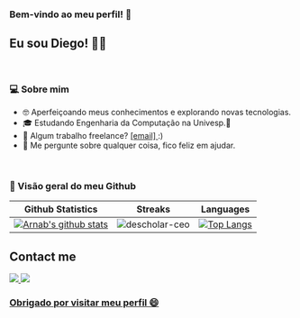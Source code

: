 ### Bem-vindo ao meu perfil! 👋

## Eu sou Diego! ✌🏻

</br>

### 💻 Sobre mim 

- 🤓 Aperfeiçoando meus conhecimentos e explorando novas tecnologias.
- 🎓 Estudando Engenharia da Computação na Univesp.🚀
- 💼 Algum trabalho freelance? <a href="mailto:sldiegoti@gmail.com"> [email] </a> :)
- 💬 Me pergunte sobre qualquer coisa, fico feliz em ajudar.

</br>


### 🧾 Visão geral do meu Github
|Github Statistics|Streaks|Languages|
|-|-|-|
|[![Arnab's github stats](https://github-readme-stats.vercel.app/api?username=SLDiego&show_icons=true&theme=dark&hide_title=true)](https://github.com/SLDiego)|![descholar-ceo](https://github-readme-streak-stats.herokuapp.com/?user=SLDiego&theme=dark)|[![Top Langs](https://github-readme-stats.vercel.app/api/top-langs/?username=SLDiego&show_icons=true&theme=dark&layout=compact&hide_title=true)](https://github.com/SLDiego)

<!--
## Languages & Frameworkss
[![HTML](https://img.shields.io/badge/HTML-855858?style=for-the-badge&logo=HTML5&logoColor=white)](https://html.com/)[![CSS](https://img.shields.io/badge/CSS-855858?style=for-the-badge&logo=CSS3&logoColor=white)](http://www.css3.com/)[![JavaScript](https://img.shields.io/badge/JavaScript-855858?style=for-the-badge&logo=javascript&logoColor=white)](http://www.ecmascript.org/)[![Python](https://img.shields.io/badge/Python-855858?style=for-the-badge&logo=python&logoColor=white)](https://www.python.org/)[![Django](https://img.shields.io/badge/Django-855858?style=for-the-badge&logo=django&logoColor=white)](https://www.djangoproject.com/)[![JUPYTER](https://img.shields.io/badge/Jupyter-855858.svg?&style=for-the-badge&logo=Jupyter&logoColor=white)](https://jupyternotebook.com/)

## Databases and Cloud
[![Sqlite](https://img.shields.io/badge/SQlite-855858?style=for-the-badge&logo=sqlite&logoColor=white)](http://www.ecmascript.org/)[![MongoDB](https://img.shields.io/badge/Mongodb-855858?style=for-the-badge&logo=mongodb&logoColor=white)](https://www.pos.org/)<img src="https://img.shields.io/badge/Netlify-855858?style=for-the-badge&logo=netlify&logoColor=white" /><img src="https://img.shields.io/badge/Heroku-855858?style=for-the-badge&logo=heroku&logoColor=white" />

## Tools
[![Linux](https://img.shields.io/badge/Linux-855858?style=for-the-badge&logo=linux&logoColor=white)](https://ubuntu.com/)[![Bash](https://img.shields.io/badge/Bash-855858?style=for-the-badge&logo=gnu-bash&logoColor=white)](https://www.gnu.org/software/bash/)[![Git](https://img.shields.io/badge/Git-855858?style=for-the-badge&logo=git&logoColor=white)](https://git-scm.com/)[![Vim](https://img.shields.io/badge/Vim-855858?style=for-the-badge&logo=vim&logoColor=white)](https://git-scm.com/)[![CodeWars](https://img.shields.io/badge/Hackthebox-855858?style=for-the-badge&logo=Hackthebox&logoColor=white)](https://www.codewars.com/users/Network404)
-->

## Contact me
<a href="mailto:sldiegoti@gmail.com"><img src="https://img.shields.io/badge/Gmail-855858?style=for-the-badge&logo=gmail&logoColor=white"></a><a href="https://instagram.com/diegosl.oficial">
<img src="https://img.shields.io/badge/Instagram-855858?style=for-the-badge&logo=instagram&logoColor=white">

<!-- </a><a href="https://www.linkedin.com/in/diego-da-silva-de-lima-1b8244143/"> <img src="https://img.shields.io/badge/LinkedIn-855858?style=for-the-badge&logo=linkedin&logoColor=white"></a>
-->

### <b> Obrigado por visitar meu perfil 😄 </b><br>






<!--
**SLDiego/SLDiego** is a ✨ _special_ ✨ repository because its `README.md` (this file) appears on your GitHub profile.

Here are some ideas to get you started:

- 🔭 I’m currently working on ...
- 🌱 I’m currently learning ...
- 👯 I’m looking to collaborate on ...
- 🤔 I’m looking for help with ...
- 💬 Ask me about ...
- 📫 How to reach me: ...
- 😄 Pronouns: ...
- ⚡ Fun fact: ...
-->



<!--
---
![GitHub stats](https://github-readme-stats.vercel.app/api?username=SLDiego&show_icons=true&hide_border=true)
![Top Langs](https://github-readme-stats.vercel.app/api/top-langs/?username=SLDiego&layout=compact&hide=Vue&custom_title=Tecnologias%20mais%20utilizadas&card_width=447)
![Top Langs](https://github-readme-stats.vercel.app/api/top-langs/?username=SLDiego&layout=compact&hide=Vue,Shell&custom_title=Tecnologias%20mais%20utilizadas&card_width=447)

---
->
